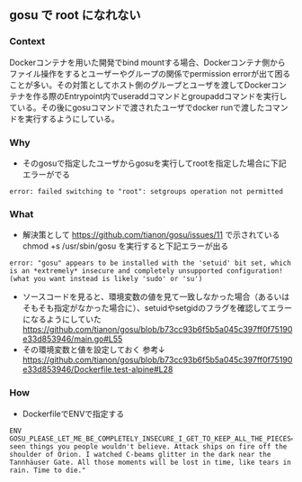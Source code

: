 ## gosu で root になれない

### Context

Dockerコンテナを用いた開発でbind mountする場合、Dockerコンテナ側からファイル操作をするとユーザーやグループの関係でpermission errorが出て困ることが多い。その対策としてホスト側のグループとユーザを渡してDockerコンテナを作る際のEntrypoint内でuseraddコマンドとgroupaddコマンドを実行している。その後にgosuコマンドで渡されたユーザでdocker runで渡したコマンドを実行するようにしている。

### Why

- そのgosuで指定したユーザからgosuを実行してrootを指定した場合に下記エラーがでる
```
error: failed switching to "root": setgroups operation not permitted
```

### What

- 解決策として https://github.com/tianon/gosu/issues/11 で示されている chmod +s /usr/sbin/gosu を実行すると下記エラーが出る
```
error: "gosu" appears to be installed with the 'setuid' bit set, which is an *extremely* insecure and completely unsupported configuration! (what you want instead is likely 'sudo' or 'su')
```
- ソースコードを見ると、環境変数の値を見て一致しなかった場合（あるいはそもそも指定がなかった場合に）、setuidやsetgidのフラグを確認してエラーになるようにしていた
https://github.com/tianon/gosu/blob/b73cc93b6f5b5a045c397ff0f75190e33d853946/main.go#L55
- その環境変数と値を設定しておく 参考↓
https://github.com/tianon/gosu/blob/b73cc93b6f5b5a045c397ff0f75190e33d853946/Dockerfile.test-alpine#L28

### How

- DockerfileでENVで指定する
```
ENV GOSU_PLEASE_LET_ME_BE_COMPLETELY_INSECURE_I_GET_TO_KEEP_ALL_THE_PIECES="I've seen things you people wouldn't believe. Attack ships on fire off the shoulder of Orion. I watched C-beams glitter in the dark near the Tannhäuser Gate. All those moments will be lost in time, like tears in rain. Time to die."
```